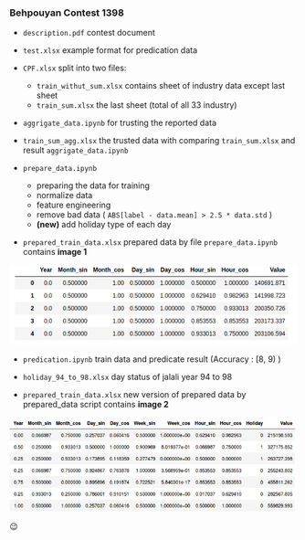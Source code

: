 ### Behpouyan Contest 1398

* `description.pdf` contest document 
* `test.xlsx` example format for predication data 
* `CPF.xlsx` split into two files:
	* `train_withut_sum.xlsx` contains sheet of industry data except last sheet
	* `train_sum.xlsx` the last sheet (total of all 33 industry)

* `aggrigate_data.ipynb` for trusting the reported data
* `train_sum_agg.xlsx` the trusted data with comparing `train_sum.xlsx` and result `aggrigate_data.ipynb`

* `prepare_data.ipynb`
	* preparing the data for training 
	* normalize data
    * feature engineering
 	* remove bad data ( ```ABS[label - data.mean] > 2.5 * data.std``` )
	* **(new)** add holiday type of each day
* `prepared_train_data.xlsx` prepared data by file `prepare_data.ipynb` contains **image 1**

![image 1](https://github.com/mamintoosi-cs/Behpouyan-Contest-1398/blob/master/image/image_1.png "Image 1")


* `predication.ipynb` train data and predicate result (Accuracy : [8, 9) )

* `holiday_94_to_98.xlsx` day status of jalali year 94 to 98

* `prepared_train_data.xlsx` new version of prepared data by prepared_data script contains **image 2**

![image 2](https://github.com/mamintoosi-cs/Behpouyan-Contest-1398/blob/master/image/image_2.png "Image 1")





 :wink:


